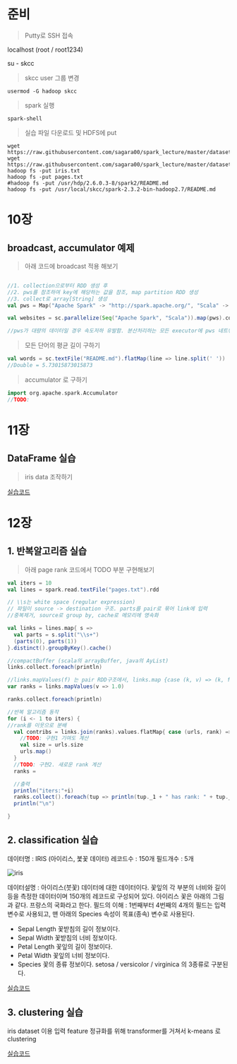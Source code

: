 # 준비
> Putty로 SSH 접속

localhost (root / root1234)

su - skcc

> skcc user 그룹 변경
```shell
usermod -G hadoop skcc
```

> spark 실행
```shell
spark-shell
```

> 실습 파일 다운로드 및 HDFS에 put
```shell
wget https://raw.githubusercontent.com/sagara00/spark_lecture/master/dataset/iris.txt
wget https://raw.githubusercontent.com/sagara00/spark_lecture/master/dataset/pages.txt
hadoop fs -put iris.txt
hadoop fs -put pages.txt
#hadoop fs -put /usr/hdp/2.6.0.3-8/spark2/README.md
hadoop fs -put /usr/local/skcc/spark-2.3.2-bin-hadoop2.7/README.md
```
# 10장
## broadcast, accumulator 예제
> 아래 코드에 broadcast 적용 해보기

```scala

//1. collection으로부터 RDD 생성 후
//2. pws를 참조하여 key에 해당하는 값을 참조, map partition RDD 생성
//3. collect로 array[String] 생성
val pws = Map("Apache Spark" -> "http://spark.apache.org/", "Scala" -> "http://www.scala-lang.org/")

val websites = sc.parallelize(Seq("Apache Spark", "Scala")).map(pws).collect

//pws가 대량의 데이터일 경우 속도저하 유발함. 분산처리하는 모든 executor에 pws 네트워크전송 유발

```

> 모든 단어의 평균 길이 구하기

```scala
val words = sc.textFile("README.md").flatMap(line => line.split(' '))
//Double = 5.73015873015873
```
> accumulator 로 구하기
```scala
import org.apache.spark.Accumulator
//TODO:
```

# 11장
## DataFrame 실습

> iris data 조작하기

[실습코드](https://github.com/sagara00/spark_lecture/blob/master/src/spark_practice11.scala)

# 12장
## 1. 반복알고리즘 실습
> 아래 page rank 코드에서 TODO 부분 구현해보기

```scala
val iters = 10
val lines = spark.read.textFile("pages.txt").rdd

// \\s는 white space (regular expression)
// 파일이 source -> destination 구조. parts를 pair로 묶어 link에 입력
//중복제거, source로 group by, cache로 메모리에 영속화

val links = lines.map{ s =>
  val parts = s.split("\\s+")
  (parts(0), parts(1))
}.distinct().groupByKey().cache()

//compactBuffer (scala의 arrayBuffer, java의 AyList)
links.collect.foreach(println)

//links.mapValues(f) 는 pair RDD구조에서, links.map {case (k, v) => (k, f(v))}의 축약
var ranks = links.mapValues(v => 1.0)

ranks.collect.foreach(println)

//반복 알고리즘 동작
for (i <- 1 to iters) {
//rank를 이웃으로 분배
  val contribs = links.join(ranks).values.flatMap{ case (urls, rank) =>
    //TODO: 구현1 기여도 계산
    val size = urls.size
    urls.map()
  }
  //TODO: 구현2. 새로운 rank 계산
  ranks = 

  //출력
  println("iters:"+i)
  ranks.collect().foreach(tup => println(tup._1 + " has rank: " + tup._2 + "."))
  println("\n")

}
```

## 2. classification 실습

데이터명 : IRIS (아이리스, 붗꽃 데이터)
레코드수 : 150개 
필드개수 : 5개 

![iris](http://trustmeiamadeveloper.com/content/images/2016/08/iris_types.png)


데이터설명 : 아이리스(붓꽃) 데이터에 대한 데이터이다. 꽃잎의 각 부분의 너비와 길이등을 측정한 데이터이며 150개의 레코드로 구성되어 있다. 아이리스 꽃은 아래의 그림과 같다. 프랑스의 국화라고 한다. 
필드의 이해 : 1번째부터 4번째의 4개의 필드는 입력 변수로 사용되고, 맨 아래의 Species 속성이 목표(종속) 변수로 사용된다.

- Sepal Length   꽃받침의 길이 정보이다.
- Sepal Width    꽃받침의 너비 정보이다.
- Petal Length   꽃잎의 길이 정보이다.
- Petal Width    꽃잎의 너비 정보이다.  
- Species    꽃의 종류 정보이다.  setosa / versicolor / virginica 의 3종류로 구분된다.

[실습코드](https://github.com/sagara00/spark_lecture/blob/master/src/spark_practice12_classification.scala)

## 3. clustering 실습
iris dataset 이용
입력 feature 정규화를 위해 transformer를 거쳐서 k-means 로 clustering

[실습코드](https://github.com/sagara00/spark_lecture/blob/master/src/spark_practice12_clustering.scala)
